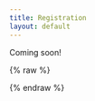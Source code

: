 ```yaml
---
title: Registration
layout: default
---
```

 
 Coming soon!

{% raw %}

<!--- 
Registration for SALT34 will be handled by the Linguistic Society of America.

Please follow the link below to find instructions and information for online registration.
  
<div style="text-align: center; margin-bottom: 1em;">
  <a href="https://www.surveymonkey.com/r/V2BB3Z7" id="reg-button">Register Here</a>
</div>
  
If you plan to attend the conference and anticipate needing ASL/English interpretation, please notify the organizers at <span style="font-family: monospace">[salt34.ur@gmail.com](mailto:salt34.ur@gmail.com)</span> by March 20, 2024.
  
<hr/>

Early registration runs from March 4–April 24, 2024. Late registration runs from April 25, 2024–May 24, 2024.

<table class="reg">
  <tbody>
    <tr>
      <th>
      </th>
      <th>Early Registration</th>
      <th>Late Registration</th>
    </tr>
    <tr>
      <td>Students</td>
      <td>$110</td>
      <td>$130</td>
    </tr>
    <tr>
      <td>All others</td>
      <td>$165</td>
      <td>$190</td>
    </tr>
  </tbody>
</table>
<br/>
<hr/>

--->
 {% endraw %}
